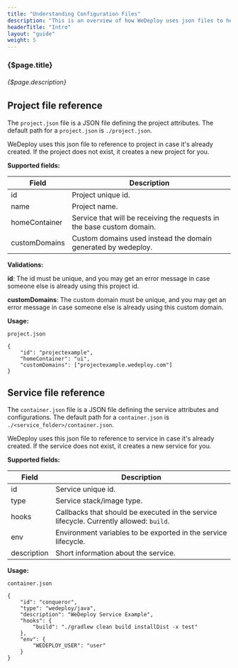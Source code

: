 ```yaml
---
title: "Understanding Configuration Files"
description: "This is an overview of how WeDeploy uses json files to help you to configure your project."
headerTitle: "Intro"
layout: "guide"
weight: 5
---
```


### {$page.title}

###### {$page.description}

<article id="1">

## Project file reference

The `project.json` file is a JSON file defining the project attributes. The default path for a `project.json` is `./project.json`.

WeDeploy uses this json file to reference to project in case it's already created. If the project does not exist, it creates a new project for you.

**Supported fields:**

<div class="table-container">

| Field | Description |
| ----- | ----------- |
| id | Project unique id. |
| name | Project name. |
| homeContainer | Service that will be receiving the requests in the base custom domain. |
| customDomains | Custom domains used instead the domain generated by wedeploy. |

</div>

**Validations:**

**id**: The id must be unique, and you may get an error message in case someone else is already using this project id.

**customDomains**: The custom domain must be unique, and you may get an error message in case someone else is already using this custom domain.

**Usage:**

`project.json`

```application/json
{
	"id": "projectexample",
	"homeContainer": "ui",
	"customDomains": ["projectexample.wedeploy.com"]
}
```
</article>

<article id="2">

## Service file reference

The `container.json` file is a JSON file defining the service attributes and configurations. The default path for a `container.json` is `./<service_folder>/container.json`.

WeDeploy uses this json file to reference to service in case it's already created. If the service does not exist, it creates a new service for you.

**Supported fields:**

<div class="table-container">

| Field | Description |
| ----- | ----------- |
| id    | Service unique id. |
| type  | Service stack/image type. |
| hooks | Callbacks that should be executed in the service lifecycle. Currently allowed: `build`. |
| env | Environment variables to be exported in the service lifecycle. |
| description | Short information about the service. |

</div>

**Usage:**

`container.json`

```application/json
{
	"id": "conqueror",
	"type": "wedeploy/java",
	"description": "WeDeploy Service Example",
	"hooks": {
		"build": "./gradlew clean build installDist -x test"
	},
	"env": {
		"WEDEPLOY_USER": "user"
	}
}
```
</article>

